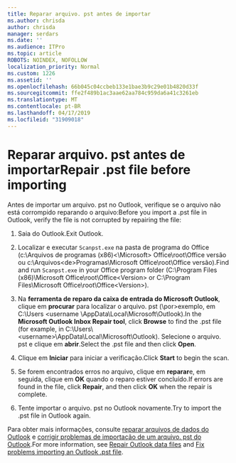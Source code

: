 ```yaml
---
title: Reparar arquivo. pst antes de importar
ms.author: chrisda
author: chrisda
manager: serdars
ms.date: ''
ms.audience: ITPro
ms.topic: article
ROBOTS: NOINDEX, NOFOLLOW
localization_priority: Normal
ms.custom: 1226
ms.assetid: ''
ms.openlocfilehash: 66b045c04ccbeb133e1bae3b9c29e01b4820d33f
ms.sourcegitcommit: ffe2f489b1ac3aae62aa784c959da6a41c3261eb
ms.translationtype: MT
ms.contentlocale: pt-BR
ms.lasthandoff: 04/17/2019
ms.locfileid: "31909018"
---
```

# <a name="repair-pst-file-before-importing"></a><span data-ttu-id="43131-102">Reparar arquivo. pst antes de importar</span><span class="sxs-lookup"><span data-stu-id="43131-102">Repair .pst file before importing</span></span>

<span data-ttu-id="43131-103">Antes de importar um arquivo. pst no Outlook, verifique se o arquivo não está corrompido reparando o arquivo:</span><span class="sxs-lookup"><span data-stu-id="43131-103">Before you import a .pst file in Outlook, verify the file is not corrupted by repairing the file:</span></span>

1. <span data-ttu-id="43131-104">Saia do Outlook.</span><span class="sxs-lookup"><span data-stu-id="43131-104">Exit Outlook.</span></span>

2. <span data-ttu-id="43131-105">Localizar e executar `Scanpst.exe` na pasta de programa do Office (c:\Arquivos de programas (x86)\<\Microsoft\> Office\root\Office versão ou c:\Arquivos\<de\>Programas\Microsoft Office\root\Office versão).</span><span class="sxs-lookup"><span data-stu-id="43131-105">Find and run `Scanpst.exe` in your Office program folder (C:\Program Files (x86)\Microsoft Office\root\Office\<Version\> or C:\Program Files\Microsoft Office\root\Office\<Version\>).</span></span>

3. <span data-ttu-id="43131-106">Na **ferramenta de reparo da caixa de entrada do Microsoft Outlook**, clique em **procurar** para localizar o arquivo. pst (\\por\>exemplo, em C:\Users <username \AppData\Local\Microsoft\Outlook).</span><span class="sxs-lookup"><span data-stu-id="43131-106">In the **Microsoft Outlook Inbox Repair tool**, click **Browse** to find the .pst file (for example, in C:\Users\\<username\>\AppData\Local\Microsoft\Outlook).</span></span> <span data-ttu-id="43131-107">Selecione o arquivo. pst e clique em **abrir**.</span><span class="sxs-lookup"><span data-stu-id="43131-107">Select the .pst file and then click **Open**.</span></span>

4. <span data-ttu-id="43131-108">Clique em **Iniciar** para iniciar a verificação.</span><span class="sxs-lookup"><span data-stu-id="43131-108">Click **Start** to begin the scan.</span></span>

5. <span data-ttu-id="43131-109">Se forem encontrados erros no arquivo, clique em **reparar**e, em seguida, clique em **OK** quando o reparo estiver concluído.</span><span class="sxs-lookup"><span data-stu-id="43131-109">If errors are found in the file, click **Repair**, and then click **OK** when the repair is complete.</span></span>

6. <span data-ttu-id="43131-110">Tente importar o arquivo. pst no Outlook novamente.</span><span class="sxs-lookup"><span data-stu-id="43131-110">Try to import the .pst file in Outlook again.</span></span>

<span data-ttu-id="43131-111">Para obter mais informações, consulte [reparar arquivos de dados do Outlook](https://support.office.com/article/25663bc3-11ec-4412-86c4-60458afc5253) e [corrigir problemas de importação de um arquivo. pst do Outlook](https://support.office.com/article/2d2e50dc-5c36-4ab2-ab50-f1be733b3d6e).</span><span class="sxs-lookup"><span data-stu-id="43131-111">For more information, see [Repair Outlook data files](https://support.office.com/article/25663bc3-11ec-4412-86c4-60458afc5253) and [Fix problems importing an Outlook .pst file](https://support.office.com/article/2d2e50dc-5c36-4ab2-ab50-f1be733b3d6e).</span></span>
